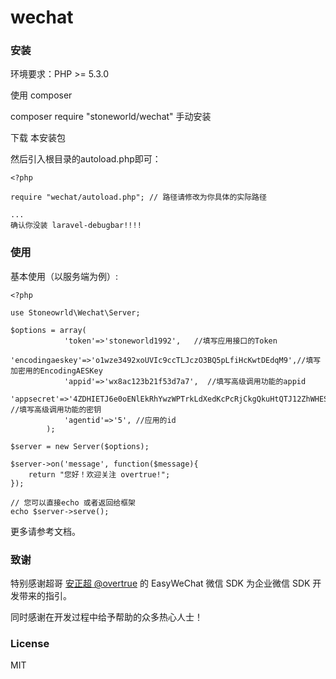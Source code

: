 # wechat

### 安装

环境要求：PHP >= 5.3.0

使用 composer

composer require "stoneworld/wechat"
手动安装

下载 本安装包

然后引入根目录的autoload.php即可：

```
<?php

require "wechat/autoload.php"; // 路径请修改为你具体的实际路径

...
确认你没装 laravel-debugbar!!!!

```

### 使用

基本使用（以服务端为例）:

```
<?php

use Stoneowrld\Wechat\Server;

$options = array(
            'token'=>'stoneworld1992',   //填写应用接口的Token
            'encodingaeskey'=>'o1wze3492xoUVIc9ccTLJczO3BQ5pLfiHcKwtDEdqM9',//填写加密用的EncodingAESKey
            'appid'=>'wx8ac123b21f53d7a7',  //填写高级调用功能的appid
            'appsecret'=>'4ZDHIETJ6e0oENlEkRhYwzWPTrkLdXedKcPcRjCkgQkuHtQTJ12ZhWHESowrJqS9', //填写高级调用功能的密钥
            'agentid'=>'5', //应用的id
        );

$server = new Server($options);

$server->on('message', function($message){
    return "您好！欢迎关注 overtrue!";
});

// 您可以直接echo 或者返回给框架
echo $server->serve();
```

更多请参考文档。

### 致谢

特别感谢超哥 [安正超 @overtrue](https://github.com/overtrue) 的 EasyWeChat 微信 SDK 为企业微信 SDK 开发带来的指引。

同时感谢在开发过程中给予帮助的众多热心人士！

### License

MIT

